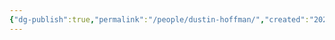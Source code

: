 ```yaml
---
{"dg-publish":true,"permalink":"/people/dustin-hoffman/","created":"2024-01-25","updated":"2024-02-26"}
---
```


